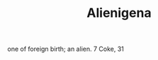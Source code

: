 ---
title: Alienigena
letter: A
permalink: "/definitions/bld-alienigena.html"
body: one of foreign birth; an alien. 7 Coke, 31
published_at: '2018-07-07'
source: Black's Law Dictionary 2nd Ed (1910)
layout: post
---